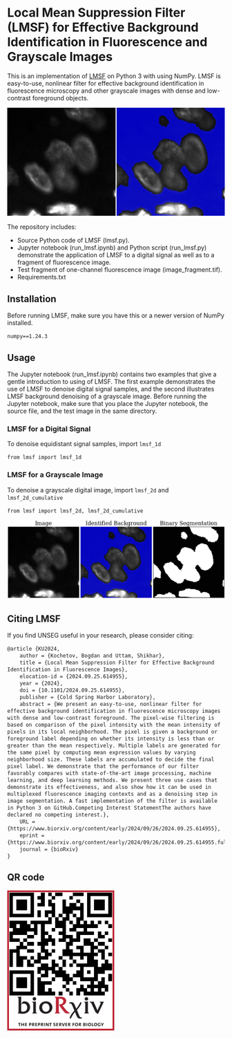 # Local Mean Suppression Filter (LMSF) for Effective Background Identification in Fluorescence and Grayscale Images

This is an implementation of [LMSF](https://doi.org/10.1101/2024.09.25.614955) on Python 3 with using NumPy. LMSF is easy-to-use, nonlinear filter for effective background identification in fluorescence microscopy and other grayscale images with dense and low-contrast foreground objects.

![Segmentation Example](content/logo.png)

The repository includes:
* Source Python code of LMSF (lmsf.py).
* Jupyter notebook (run_lmsf.ipynb) and Python script (run_lmsf.py) demonstrate the application of LMSF to a digital signal as well as to a fragment of fluorescence image.
* Test fragment of one-channel fluorescence image (image_fragment.tif).
* Requirements.txt

## Installation
Before running LMSF, make sure you have this or a newer version of NumPy installed.
```
numpy==1.24.3
```

## Usage
The Jupyter notebook (run_lmsf.ipynb) contains two examples that give a gentle introduction to using of LMSF. The first example demonstrates the use of LMSF to denoise digital signal samples, and the second illustrates LMSF background denoising of a grayscale image.
Before running the Jupyter notebook, make sure that you place the Jupyter notebook, the source file, and the test image in the same directory.

### LMSF for a Digital Signal
To denoise equidistant signal samples, import `lmsf_1d`
```
from lmsf import lmsf_1d
```

### LMSF for a Grayscale Image
To denoise a grayscale digital image, import `lmsf_2d` and `lmsf_2d_cumulative`
```
from lmsf import lmsf_2d, lmsf_2d_cumulative
```
![Example](content/logo.gif)

## Citing LMSF
If you find UNSEG useful in your research, please consider citing:

```
@article {KU2024,
	author = {Kochetov, Bogdan and Uttam, Shikhar},
	title = {Local Mean Suppression Filter for Effective Background Identification in Fluorescence Images},
	elocation-id = {2024.09.25.614955},
	year = {2024},
	doi = {10.1101/2024.09.25.614955},
	publisher = {Cold Spring Harbor Laboratory},
	abstract = {We present an easy-to-use, nonlinear filter for effective background identification in fluorescence microscopy images with dense and low-contrast foreground. The pixel-wise filtering is based on comparison of the pixel intensity with the mean intensity of pixels in its local neighborhood. The pixel is given a background or foreground label depending on whether its intensity is less than or greater than the mean respectively. Multiple labels are generated for the same pixel by computing mean expression values by varying neighborhood size. These labels are accumulated to decide the final pixel label. We demonstrate that the performance of our filter favorably compares with state-of-the-art image processing, machine learning, and deep learning methods. We present three use cases that demonstrate its effectiveness, and also show how it can be used in multiplexed fluorescence imaging contexts and as a denoising step in image segmentation. A fast implementation of the filter is available in Python 3 on GitHub.Competing Interest StatementThe authors have declared no competing interest.},
	URL = {https://www.biorxiv.org/content/early/2024/09/26/2024.09.25.614955},
	eprint = {https://www.biorxiv.org/content/early/2024/09/26/2024.09.25.614955.full.pdf},
	journal = {bioRxiv}
}
```
## QR code
![BioRxiv](content/qr_bioRxiv_img_lmsf.png)

